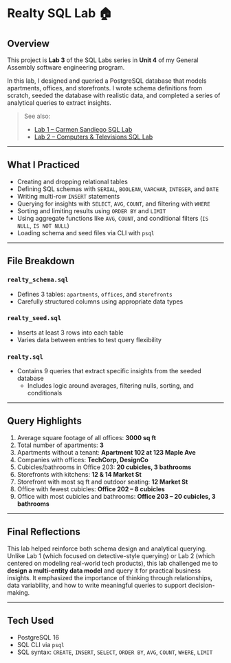 # Realty SQL Lab 🏠

## Overview

This project is **Lab 3** of the SQL Labs series in **Unit 4** of my General Assembly software engineering program.

In this lab, I designed and queried a PostgreSQL database that models apartments, offices, and storefronts. I wrote schema definitions from scratch, seeded the database with realistic data, and completed a series of analytical queries to extract insights.

> See also:
> - [Lab 1 – Carmen Sandiego SQL Lab](https://github.com/ajungers-ga/sql-lab-carmen)
> - [Lab 2 – Computers & Televisions SQL Lab](https://github.com/ajungers-ga/sql-lab-computers-televisions)

---

## What I Practiced

- Creating and dropping relational tables
- Defining SQL schemas with `SERIAL`, `BOOLEAN`, `VARCHAR`, `INTEGER`, and `DATE`
- Writing multi-row `INSERT` statements
- Querying for insights with `SELECT`, `AVG`, `COUNT`, and filtering with `WHERE`
- Sorting and limiting results using `ORDER BY` and `LIMIT`
- Using aggregate functions like `AVG`, `COUNT`, and conditional filters (`IS NULL`, `IS NOT NULL`)
- Loading schema and seed files via CLI with `psql`

---

## File Breakdown

### `realty_schema.sql`
- Defines 3 tables: `apartments`, `offices`, and `storefronts`
- Carefully structured columns using appropriate data types

### `realty_seed.sql`
- Inserts at least 3 rows into each table
- Varies data between entries to test query flexibility

### `realty.sql`
- Contains 9 queries that extract specific insights from the seeded database
  - Includes logic around averages, filtering nulls, sorting, and conditionals

---

## Query Highlights

1. Average square footage of all offices: **3000 sq ft**
2. Total number of apartments: **3**
3. Apartments without a tenant: **Apartment 102 at 123 Maple Ave**
4. Companies with offices: **TechCorp, DesignCo**
5. Cubicles/bathrooms in Office 203: **20 cubicles, 3 bathrooms**
6. Storefronts with kitchens: **12 & 14 Market St**
7. Storefront with most sq ft and outdoor seating: **12 Market St**
8. Office with fewest cubicles: **Office 202 – 8 cubicles**
9. Office with most cubicles and bathrooms: **Office 203 – 20 cubicles, 3 bathrooms**

---

## Final Reflections

This lab helped reinforce both schema design and analytical querying. Unlike Lab 1 (which focused on detective-style querying) or Lab 2 (which centered on modeling real-world tech products), this lab challenged me to **design a multi-entity data model** and query it for practical business insights. It emphasized the importance of thinking through relationships, data variability, and how to write meaningful queries to support decision-making.

---

## Tech Used

- PostgreSQL 16
- SQL CLI via `psql`
- SQL syntax: `CREATE`, `INSERT`, `SELECT`, `ORDER BY`, `AVG`, `COUNT`, `WHERE`, `LIMIT`

